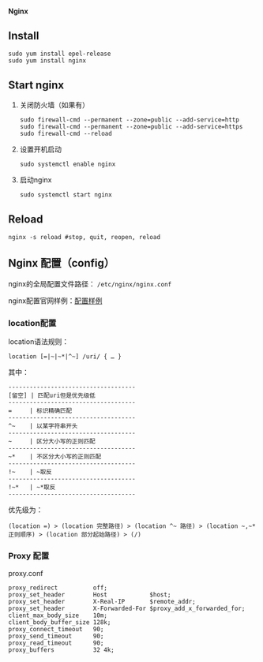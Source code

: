 #### Nginx

## Install

```shell
sudo yum install epel-release
sudo yum install nginx
```

## Start nginx

1. 关闭防火墙（如果有）

   ```shell
   sudo firewall-cmd --permanent --zone=public --add-service=http 
   sudo firewall-cmd --permanent --zone=public --add-service=https
   sudo firewall-cmd --reload
   ```

2. 设置开机启动

   ```shell
   sudo systemctl enable nginx
   ```

3. 启动nginx

   ```shell
   sudo systemctl start nginx
   ```

## Reload

```shell
nginx -s reload #stop, quit, reopen, reload
```

## Nginx 配置（config）

nginx的全局配置文件路径： `/etc/nginx/nginx.conf`

nginx配置官网样例：[配置样例](https://www.nginx.com/resources/wiki/start/topics/examples/full/)



### 	location配置

location语法规则：

```nginx
location [=|~|~*|^~] /uri/ { … }
```

其中：

```nginx
------------------------------------
[留空] | 匹配uri但是优先级低
------------------------------------
=     | 标识精确匹配
------------------------------------
^~    | 以某字符串开头
------------------------------------
~     | 区分大小写的正则匹配
------------------------------------
~*    | 不区分大小写的正则匹配
------------------------------------
!~    | ~取反
------------------------------------
!~*   | ~*取反
------------------------------------
```

优先级为：

```nginx
(location =) > (location 完整路径) > (location ^~ 路径) > (location ~,~* 正则顺序) > (location 部分起始路径) > (/)
```



### Proxy 配置

proxy.conf

```nginx
proxy_redirect          off;
proxy_set_header        Host            $host;
proxy_set_header        X-Real-IP       $remote_addr;
proxy_set_header        X-Forwarded-For $proxy_add_x_forwarded_for;
client_max_body_size    10m;
client_body_buffer_size 128k;
proxy_connect_timeout   90;
proxy_send_timeout      90;
proxy_read_timeout      90;
proxy_buffers           32 4k;
```

